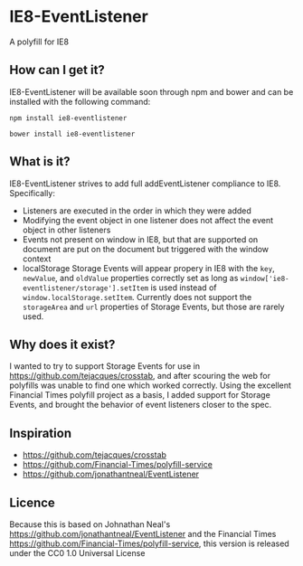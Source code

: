 # IE8-EventListener
A polyfill for IE8

How can I get it?
-----------------

IE8-EventListener will be available soon through npm and bower and can be installed with the following command:

```
npm install ie8-eventlistener
```

```
bower install ie8-eventlistener
```

What is it?
-----------

IE8-EventListener strives to add full addEventListener compliance to IE8. Specifically:

* Listeners are executed in the order in which they were added
* Modifying the event object in one listener does not affect the event object in other listeners
* Events not present on window in IE8, but that are supported on document are put on the document but triggered with the window context
* localStorage Storage Events will appear propery in IE8 with the `key`, `newValue`, and `oldValue` properties correctly set as long as `window['ie8-eventlistener/storage'].setItem` is used instead of `window.localStorage.setItem`. Currently does not support the `storageArea` and `url` properties of Storage Events, but those are rarely used.

Why does it exist?
------------------

I wanted to try to support Storage Events for use in https://github.com/tejacques/crosstab, and after scouring the web for polyfills was unable to find one which worked correctly. Using the excellent Financial Times polyfill project as a basis, I added support for Storage Events, and brought the behavior of event listeners closer to the spec.

Inspiration
-----------

* https://github.com/tejacques/crosstab
* https://github.com/Financial-Times/polyfill-service
* https://github.com/jonathantneal/EventListener

Licence
-------

Because this is based on Johnathan Neal's https://github.com/jonathantneal/EventListener and the Financial Times https://github.com/Financial-Times/polyfill-service, this version is released under the CC0 1.0 Universal License
